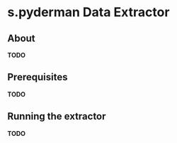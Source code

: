 # s.pyderman Data Extractor

## About

__TODO__

## Prerequisites

__TODO__

## Running the extractor

__TODO__